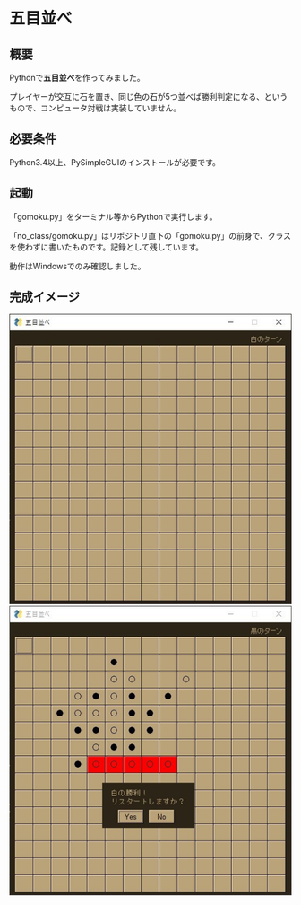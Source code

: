 # 五目並べ

## 概要
Pythonで**五目並べ**を作ってみました。

プレイヤーが交互に石を置き、同じ色の石が5つ並べば勝利判定になる、というもので、コンピュータ対戦は実装していません。

## 必要条件
Python3.4以上、PySimpleGUIのインストールが必要です。

## 起動
「gomoku.py」をターミナル等からPythonで実行します。

「no_class/gomoku.py」はリポジトリ直下の「gomoku.py」の前身で、クラスを使わずに書いたものです。記録として残しています。

動作はWindowsでのみ確認しました。

## 完成イメージ
![起動時](images/gomoku.jpg)
![ゲーム終了時](images/gomoku-finished.jpg)
